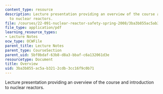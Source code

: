 ```yaml
---
content_type: resource
description: Lecture presentation providing an overview of the course and introduction
  to nuclear reactors.
file: /courses/22-091-nuclear-reactor-safety-spring-2008/3ba3b855ac5ab3212cdb3cc16f9c0b71_MIT22_091S08_lec01.pdf
file_type: application/pdf
learning_resource_types:
- Lecture Notes
ocw_type: OCWFile
parent_title: Lecture Notes
parent_type: CourseSection
parent_uid: 5bf0bdaf-63b8-d8a3-bbaf-c6a132061d3e
resourcetype: Document
title: Overview
uid: 3ba3b855-ac5a-b321-2cdb-3cc16f9c0b71
---
```

Lecture presentation providing an overview of the course and introduction to nuclear reactors.

